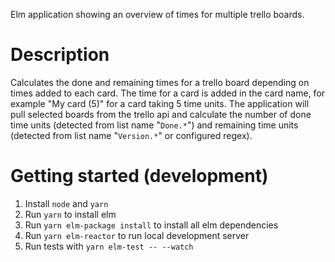 Elm application showing an overview of times for multiple trello boards.

# Description

Calculates the done and remaining times for a trello board depending on times added to each card. The time for a card is added in the card name, for example "My card (5)" for a card taking 5 time units. The application will pull selected boards from the trello api and calculate the number of done time units (detected from list name "`Done.*`") and remaining time units (detected from list name "`Version.*`" or configured regex).


# Getting started (development)

1. Install `node` and `yarn`
2. Run `yarn` to install elm
3. Run `yarn elm-package install` to install all elm dependencies
4. Run `yarn elm-reactor` to run local development server
5. Run tests with `yarn elm-test -- --watch`
